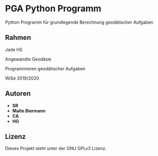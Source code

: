 # PGA Python Programm
Python Programm für grundlegende Berechnung geodätischer Aufgaben

##  Rahmen
Jade HS

Angewandte Geodäsie

Programmieren geodätischer Aufgaben

WiSe 2019/2020

## Autoren
* **SR**
* **Malte Biermann**
* **CA**
* **HG**

## Lizenz
 Dieses Projekt steht unter der GNU GPLv3 Lizenz.



